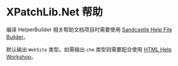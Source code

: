 # XPatchLib.Net 帮助

编译 HelperBuilder 相关帮助文档项目时需要使用 [Sandcastle Help File Builder](https://github.com/EWSoftware/SHFB/releases)。

默认输出 `WebSite` 类型。如需输出 `chm` 类型则需要配合使用 [HTML Help Workshop](http://www.microsoft.com/en-us/download/details.aspx?id=21138)。
